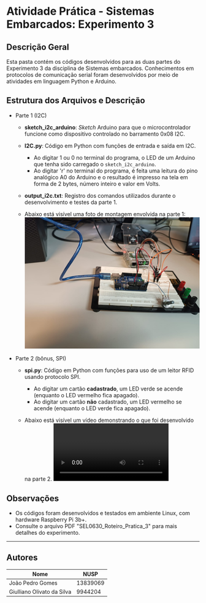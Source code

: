 # Atividade Prática - Sistemas Embarcados: Experimento 3

## Descrição Geral
Esta pasta contém os códigos desenvolvidos para as duas partes do Experimento 3 da disciplina de Sistemas embarcados. Conhecimentos em protocolos de comunicação serial foram desenvolvidos por meio de atividades em linguagem Python e Arduino.

## Estrutura dos Arquivos e Descrição
- Parte 1 (I2C)
  - **sketch_i2c_arduino**: *Sketch* Arduino para que o microcontrolador funcione como dispositivo controlado no barramento 0x08 I2C. 
  - **I2C.py**: Código em Python com funções de entrada e saída em I2C.
    - Ao digitar 1 ou 0 no terminal do programa, o LED de um Arduino que tenha sido carregado o `sketch_i2c_arduino`.
    - Ao digitar 'r' no terminal do programa, é feita uma leitura do pino analógico A0 do Arduino e o resultado é impresso na tela em forma de 2 bytes, número inteiro e valor em Volts.
  - **output_i2c.txt**: Registro dos comandos utilizados durante o desenvolvimento e testes da parte 1.
  
  - Abaixo está visível uma foto de montagem envolvida na parte 1:
![Foto da montagem do botão e LED](imagens/part1.jpeg)


- Parte 2 (bônus, SPI)
  - **spi.py**: Código em Python com funções para uso de um leitor RFID usando protocolo SPI.
    - Ao digitar um cartão **cadastrado**, um LED verde se acende (enquanto o LED vermelho fica apagado).
    - Ao digitar um cartão **não** cadastrado, um LED vermelho se acende (enquanto o LED verde fica apagado).
  
  - Abaixo está visível um vídeo demonstrando o que foi desenvolvido na parte 2.
![Foto da montagem do botão e LED](imagens/part2.mp4)


## Observações
- Os códigos foram desenvolvidos e testados em ambiente Linux, com hardware Raspberry Pi 3b+.
- Consulte o arquivo PDF "SEL0630_Roteiro_Pratica_3" para mais detalhes do experimento.

---

## Autores

| Nome                        | NUSP     |
|-----------------------------|----------|
| João Pedro Gomes            | 13839069 |
| Giulliano Olivato da Silva  | 9944204  |


